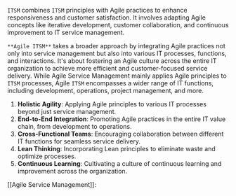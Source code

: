 `ITSM` combines `ITSM` principles with Agile practices to enhance responsiveness and customer satisfaction. It involves adapting Agile concepts like iterative development, customer collaboration, and continuous improvement to IT service management.

`**Agile ITSM**` takes a broader approach by integrating Agile practices not only into service management but also into various IT processes, functions, and interactions. It's about fostering an Agile culture across the entire IT organization to achieve more efficient and customer-focused service delivery. 
While Agile Service Management mainly applies Agile principles to `ITSM` processes, Agile `ITSM` encompasses a wider range of IT functions, including development, operations, project management, and more.

1. **Holistic Agility**: Applying Agile principles to various IT processes beyond just service management.
2. **End-to-End Integration**: Promoting Agile practices in the entire IT value chain, from development to operations.
3. **Cross-Functional Teams**: Encouraging collaboration between different IT functions for seamless service delivery.
4. **Lean Thinking**: Incorporating Lean principles to eliminate waste and optimize processes.
5. **Continuous Learning**: Cultivating a culture of continuous learning and improvement across the organization.

[[Agile Service Management]]: 